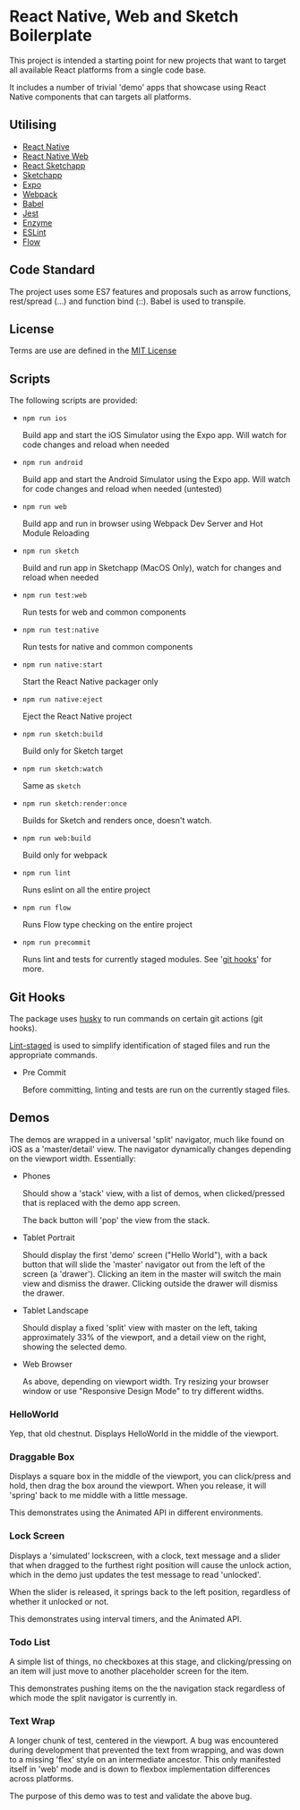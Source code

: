 # React Native, Web and Sketch Boilerplate

This project is intended a starting point for new projects that want to
target all available React platforms from a single code base.

It includes a number of trivial 'demo' apps that showcase using React Native
components that can targets all platforms.

## Utilising

* [React Native](https://facebook.github.io/react-native/)
* [React Native Web](https://github.com/necolas/react-native-web)
* [React Sketchapp](http://airbnb.io/react-sketchapp/)
* [Sketchapp](https://www.sketchapp.com)
* [Expo](https://expo.io)
* [Webpack](https://webpack.js.org)
* [Babel](https://babeljs.io)
* [Jest](https://facebook.github.io/jest/)
* [Enzyme](http://airbnb.io/enzyme/)
* [ESLint](https://eslint.org)
* [Flow](http://flow.org)

## Code Standard

The project uses some ES7 features and proposals such as arrow functions,
rest/spread (...) and function bind (::).  Babel is used to transpile.

## License

Terms are use are defined in the [MIT License](https://github.com/dmeehan1968/react-native-web-sketch-boilerplate/blob/master/LICENSE.md)

## Scripts

The following scripts are provided:

* ```npm run ios```

  Build app and start the iOS Simulator using the Expo app.  Will watch for
  code changes and reload when needed

* ```npm run android```

  Build app and start the Android Simulator using the Expo app.  Will watch for
  code changes and reload when needed (untested)

* ```npm run web```

  Build app and run in browser using Webpack Dev Server and Hot Module
  Reloading

* ```npm run sketch```

  Build and run app in Sketchapp (MacOS Only), watch for changes and reload
  when needed

* ```npm run test:web```

  Run tests for web and common components

* ```npm run test:native```

  Run tests for native and common components

* ```npm run native:start```

  Start the React Native packager only

* ```npm run native:eject```

  Eject the React Native project

* ```npm run sketch:build```

  Build only for Sketch target

* ```npm run sketch:watch```

  Same as ```sketch```

* ```npm run sketch:render:once```

  Builds for Sketch and renders once, doesn't watch.

* ```npm run web:build```

  Build only for webpack

* ```npm run lint```

  Runs eslint on all the entire project

* ```npm run flow```

  Runs Flow type checking on the entire project

* ```npm run precommit```

  Runs lint and tests for currently staged modules.  See
  '[git hooks](#git-hooks)' for more.

## Git Hooks

The package uses [husky](https://www.npmjs.com/package/husky) to run
commands on certain git actions (git hooks).

[Lint-staged](https://www.npmjs.com/package/lint-staged) is used to simplify
identification of staged files and run the appropriate commands.

* Pre Commit

  Before committing, linting and tests are run on the currently staged files.


## Demos

The demos are wrapped in a universal 'split' navigator, much like found on
iOS as a 'master/detail' view.  The navigator dynamically changes depending on
the viewport width.  Essentially:

* Phones

  Should show a 'stack' view, with a list of demos, when clicked/pressed
  that is replaced with the demo app screen.

  The back button will 'pop' the view from the stack.

* Tablet Portrait

  Should display the first 'demo' screen ("Hello World"), with a back button
  that will slide the 'master' navigator out from the left of the screen
  (a 'drawer').  Clicking an item in the master will switch the main view and
  dismiss the drawer.  Clicking outside the drawer will dismiss the drawer.

* Tablet Landscape

  Should display a fixed 'split' view with master on the left, taking
  approximately 33% of the viewport, and a detail view on the right, showing
  the selected demo.

* Web Browser

  As above, depending on viewport width.  Try resizing your browser window
  or use "Responsive Design Mode" to try different widths.

### HelloWorld

Yep, that old chestnut.  Displays HelloWorld in the middle of the viewport.

### Draggable Box

Displays a square box in the middle of the viewport, you can click/press and
hold, then drag the box around the viewport.  When you release, it will
'spring' back to me middle with a little message.

This demonstrates using the Animated API in different environments.

### Lock Screen

Displays a 'simulated' lockscreen, with a clock, text message and a slider
that when dragged to the furthest right position will cause the unlock action,
which in the demo just updates the test message to read 'unlocked'.

When the slider is released, it springs back to the left position, regardless
of whether it unlocked or not.

This demonstrates using interval timers, and the Animated API.

### Todo List

A simple list of things, no checkboxes at this stage, and clicking/pressing
on an item will just move to another placeholder screen for the item.

This demonstrates pushing items on the the navigation stack regardless of
which mode the split navigator is currently in.

### Text Wrap

A longer chunk of test, centered in the viewport.  A bug was encountered
during development that prevented the text from wrapping, and was down to a
missing 'flex' style on an intermediate ancestor.  This only manifested itself
in 'web' mode and is down to flexbox implementation differences across
platforms.

The purpose of this demo was to test and validate the above bug.
